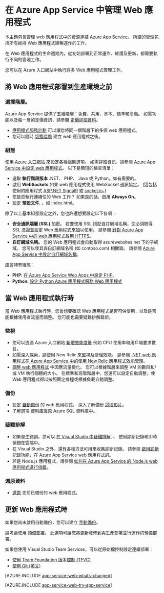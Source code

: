 <properties 
    pageTitle="在 Azure App Service 中管理 Web 應用程式" 
    description="適用於在 Azure App Service 中管理 Web 應用程式之資源的連結。" 
    services="app-service\web" 
    documentationCenter="" 
    authors="erikre" 
    manager="wpickett" 
    editor=""/>

<tags 
    ms.service="app-service-web" 
    ms.workload="web" 
    ms.tgt_pltfrm="na" 
    ms.devlang="na" 
    ms.topic="article" 
    ms.date="10/28/2015" 
    ms.author="erikre"/>

# 在 Azure App Service 中管理 Web 應用程式

本主題包含管理 web 應用程式中的資源連結 [Azure App Service](http://go.microsoft.com/fwlink/?LinkId=529714)。 所謂的管理包括所有維持 Web 應用程式順暢運作的工作。 

在 Web 應用程式的生命週期內，從初始部署到正常運作、維護及更新，都需要執行不同的管理工作。

您可以在 Azure 入口網站中執行許多 Web 應用程式管理工作。

## 將 Web 應用程式部署到生產環境之前

### 選擇階層。

Azure App Service 提供了五種階層：免費、共用、基本、標準和高階。 如需功能以及每一層的定價資訊，請參閱 [定價詳細資料](/pricing/details/app-service/)。 

- [應用程式服務計劃](../app-service/azure-web-sites-web-hosting-plans-in-depth-overview.md) 可以讓您將同一個階層下的多個 web 應用程式。
- 您可以隨時 [切換階層](web-sites-scale.md) 建立 web 應用程式之後。

### 組態

使用 [Azure 入口網站](https://portal.azure.com/) 來設定各種組態選項。 如需詳細資訊，請參閱 [Azure App Service 中設定 web 應用程式](web-sites-configure.md)。 以下是簡短的檢查清單：

- 選取 **執行階段版本** .NET、 PHP、 Java 或 Python，如有需要的。
- 啟用 **WebSockets** 如果 web 應用程式使用 WebSocket 通訊協定。 (這包括使用的應用程式 [ASP.NET SignalR](http://www.asp.net/signalr) 或 [socket.io](web-sites-nodejs-chat-app-socketio.md)。)
- 您是否執行連續性的 Web 工作？ 如果是的話，啟用 **Always On**。
- 設定 **預設文件**, ，如 index.html。

除了以上基本組態設定之外，您也許還想要設定以下各項：

- **安全通訊端層 (SSL)** 加密。 若要使用 SSL 搭配自訂網域名稱，您必須取得 SSL 憑證並設定 Web 應用程式來加以使用。 請參閱 [針對 Azure App Service 中的 web 應用程式啟用 HTTPS](web-sites-configure-ssl-certificate.md)。
- **自訂網域名稱。** 您的 Web 應用程式會自動取得 azurewebsites.net 下的子網域。 您可以使其與自訂網域名稱 (如 contoso.com) 相關聯。 請參閱 [Azure App Service 中設定自訂網域名稱](web-sites-custom-domain-name.md)。

語言特有組態：

- **PHP**: [在 Azure App Service Web Apps 中設定 PHP](web-sites-php-configure.md)。
- **Python**: [設定 Python Azure 應用程式服務 Web 應用程式](web-sites-python-configure.md)


## 當 Web 應用程式執行時

當 Web 應用程式執行時，您會想要確認 Web 應用程式是否可供使用，以及是否能根據使用者流量而調整。 您可能也需要疑難排解錯誤。

### 監視

- 您可以透過 Azure 入口網站 [新增效能度量](web-sites-monitor.md) 例如 CPU 使用率和用戶端要求數目。
- 如需深入探索，請使用 New Relic 來監視及管理效能。 請參閱 [.NET web 應用程式在 Azure App Service 中的使用 New Relic 應用程式效能管理](store-new-relic-web-sites-dotnet-application-performance-management.md)。
- [調整 web 應用程式](web-sites-scale.md) 中因應流量變化。 您可以根據階層來調整 VM 的數目和/或 VM 執行個體的大小。 在標準和高階階層中，您還可以設定自動調整，使 Web 應用程式得以按照固定排程或根據負載自動調整。  
 
### 備份

- 設定 [自動備份](web-sites-backup.md) 的 web 應用程式。 深入了解備份 [這段影片](http://azure.microsoft.com/documentation/videos/azure-websites-automatic-and-easy-backup/)。
- 了解選項 [資料庫復原](../sql-database-business-continuity.md) Azure SQL 資料庫中。

### 疑難排解

- 如果發生錯誤，您可以 [在 Visual Studio 中疑難排解](web-sites-dotnet-troubleshoot-visual-studio.md#remotedebug), 、 使用診斷記錄和即時偵錯在雲端中。 
- 在 Visual Studio 之外，還有各種方法可用來收集診斷記錄。 請參閱 [啟用診斷記錄功能，在 Azure App Service web 應用程式的](web-sites-enable-diagnostic-log.md)。
- 若是 Node.js 應用程式，請參閱 [如何在 Azure App Service 的 Node.js web 應用程式進行偵錯](web-sites-nodejs-debug.md)。

### 還原資料

- [還原](web-sites-restore.md) 先前已備份的 web 應用程式。


## 更新 Web 應用程式時

如果您尚未啟用自動備份，您可以建立 [手動備份](web-sites-backup.md)。

請考慮使用 [預備部署](web-sites-staged-publishing.md)。 此選項可讓您將更新發佈到與生產部署並行運作的預備部署。 

如果您使用 Visual Studio Team Services，可以從原始檔控制設定連續部署：

- [使用 Team Foundation 版本控制 (TFVC)](../cloud-services-continuous-delivery-use-vso.md) 
- [使用 Git (英文)](../cloud-services-continuous-delivery-use-vso-git.md)
 
[AZURE.INCLUDE [app-service-web-whats-changed](../../includes/app-service-web-whats-changed.md)]

[AZURE.INCLUDE [app-service-web-try-app-service](../../includes/app-service-web-try-app-service.md)]
 
<!-- Anchors. -->


[Before you deploy your site to production]: #before-you-deploy-your-site-to-production
[While your website is running]: #while-your-website-is-running
[When you update your website]: #when-you-update-your-website

  


